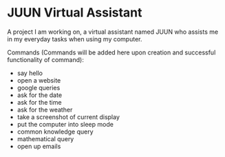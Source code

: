 # JUUN Virtual Assistant
 A project I am working on, a virtual assistant named JUUN who assists me in my everyday tasks when using my computer.

 Commands (Commands will be added here upon creation and successful functionality of command):
 - say hello
 - open a website
 - google queries
 - ask for the date
 - ask for the time
 - ask for the weather
 - take a screenshot of current display
 - put the computer into sleep mode
 - common knowledge query
 - mathematical query
 - open up emails

